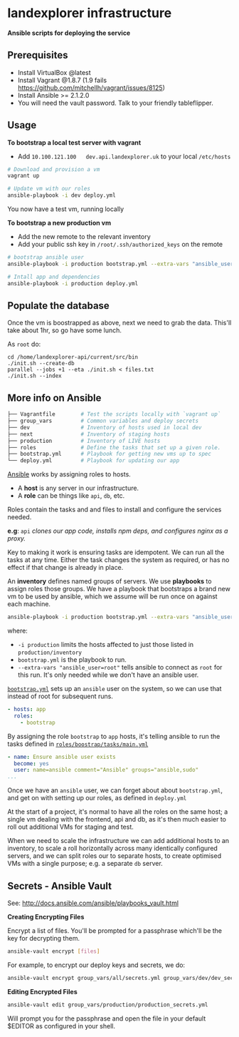 # landexplorer infrastructure

**Ansible scripts for deploying the service**

## Prerequisites

- Install VirtualBox @latest
- Install Vagrant @1.8.7 (1.9 fails https://github.com/mitchellh/vagrant/issues/8125)
- Install Ansible >= 2.1.2.0
- You will need the vault password. Talk to your friendly tableflipper.

## Usage

**To bootstrap a local test server with vagrant**

- Add `10.100.121.100	dev.api.landexplorer.uk` to your local `/etc/hosts`

```sh
# Download and provision a vm
vagrant up

# Update vm with our roles
ansible-playbook -i dev deploy.yml
```

You now have a test vm, running locally

**To bootstrap a new production vm**

- Add the new remote to the relevant inventory
- Add your public ssh key in `/root/.ssh/authorized_keys` on the remote

```sh
# bootstrap ansible user
ansible-playbook -i production bootstrap.yml --extra-vars "ansible_user=root"

# Intall app and dependencies
ansible-playbook -i production deploy.yml
```

## Populate the database

Once the vm is boostrapped as above, next we need to grab the data.
This'll take about 1hr, so go have some lunch.

As `root` do:

```
cd /home/landexplorer-api/current/src/bin
./init.sh --create-db
parallel --jobs +1 --eta ./init.sh < files.txt
./init.sh --index
```

## More info on Ansible

```sh
├── Vagrantfile        # Test the scripts locally with `vagrant up`
├── group_vars         # Common variables and deploy secrets
├── dev                # Inventory of hosts used in local dev
├── next               # Inventory of staging hosts
├── production         # Inventory of LIVE hosts
├── roles              # Define the tasks that set up a given role.
├── bootstrap.yml      # Playbook for getting new vms up to spec
└── deploy.yml         # Playbook for updating our app
```

[Ansible](http://docs.ansible.com/ansible/index.html) works by assigning roles to hosts.

- A **host** is any server in our infrastructure.
- A **role** can be things like `api`, `db`, etc.

Roles contain the tasks and and files to install and configure the services needed.

**e.g**: `api` _clones our app code, installs npm deps, and configures nginx as a proxy._

Key to making it work is ensuring tasks are idempotent. We can run all the tasks at any time. Either the task changes the system as required, or has no effect if that change is already in place.

An **inventory** defines named groups of servers. We use **playbooks** to assign roles those groups. We have a playbook that bootstraps a brand new vm to be used by ansible, which we assume will be run once on against each machine.

```sh
ansible-playbook -i production bootstrap.yml --extra-vars "ansible_user=root"
```

where:
- `-i production` limits the hosts affected to just those listed in `production/inventory`
- `bootstrap.yml` is the playbook to run.
- `--extra-vars "ansible_user=root"` tells ansible to connect as `root` for this run. It's only needed while we don't have an ansible user.

[`bootstrap.yml`](https://github.com/tableflip/monitor-infrastructure/blob/master/bootstrap.yml) sets up an `ansible` user on the system, so we can use that instead of root for subsequent runs.

```yaml
- hosts: app
  roles:
    - bootstrap
```

By assigning the role `bootstrap` to `app` hosts, it's telling ansible to run the tasks defined in [`roles/boostrap/tasks/main.yml`](https://github.com/tableflip/monitor-infrastructure/blob/master/roles/bootstrap/tasks/main.yml)

```yaml
- name: Ensure ansible user exists
  become: yes
  user: name=ansible comment="Ansible" groups="ansible,sudo"
...
```

Once we have an `ansible` user, we can forget about about `bootstrap.yml`, and get on with setting up our roles, as defined in `deploy.yml`

At the start of a project, it's normal to have all the roles on the same host; a single vm dealing with the frontend, api and db, as it's then much easier to roll out additional VMs for staging and test.

When we need to scale the infrastructure we can add additional hosts to an inventory, to scale a roll horizontally across many identically configured servers, and we can split roles our to separate hosts, to create optimised VMs with a single purpose; e.g. a separate `db` server.

## Secrets - Ansible Vault

See: http://docs.ansible.com/ansible/playbooks_vault.html

**Creating Encrypting Files**

Encrypt a list of files. You'll be prompted for a passphrase which'll be the key for decrypting them.

```sh
ansible-vault encrypt [files]
```

For example, to encrypt our deploy keys and secrets, we do:

```sh
ansible-vault encrypt group_vars/all/secrets.yml group_vars/dev/dev_secrets.yml group_vars/next/next_secrets.yml group_vars/production/production_secrets.yml
```

**Editing Encrypted Files**

```sh
ansible-vault edit group_vars/production/production_secrets.yml
```

Will prompt you for the passphrase and open the file in your default $EDITOR as configured in your shell.
